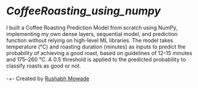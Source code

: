 # ***CoffeeRoasting_using_numpy***
I built a Coffee Roasting Prediction Model from scratch using NumPy, implementing my own dense layers, sequential model, and prediction function without relying on high-level ML libraries. The model takes temperature (°C) and roasting duration (minutes) as inputs to predict the probability of achieving a good roast, based on guidelines of 12–15 minutes and 175–260 °C. A 0.5 threshold is applied to the predicted probability to classify roasts as good or not.
<br><br> -+- Created by [Rushabh Mowade](https://github.com/RushabhMowade) 
